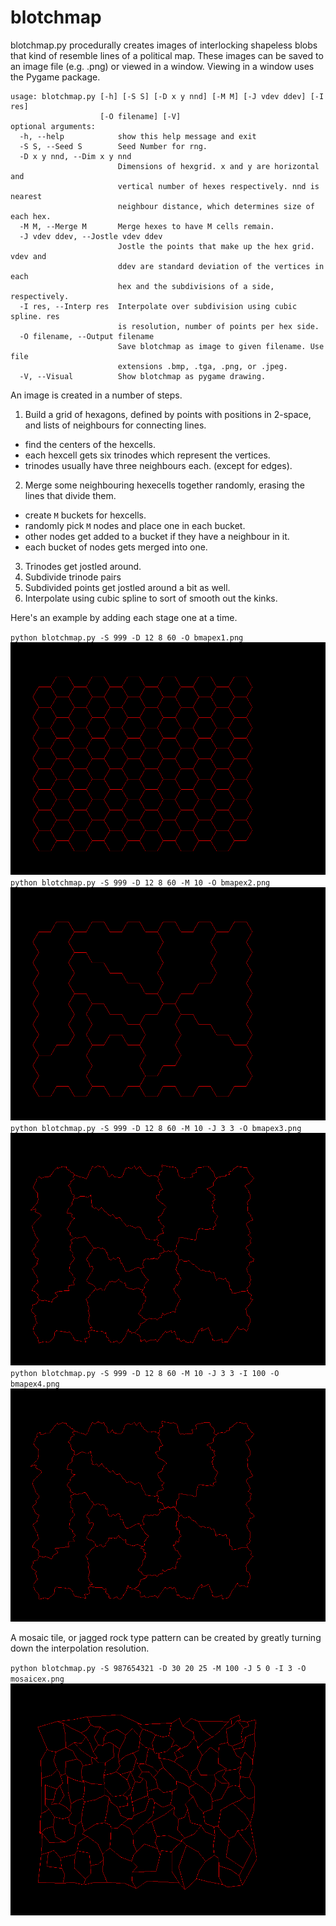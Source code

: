 # blotchmap


blotchmap.py procedurally creates images of interlocking shapeless blobs that kind of resemble lines of a political map. These images can be saved to an image file (e.g. .png) or viewed in a window. Viewing in a window uses the Pygame package.

```
usage: blotchmap.py [-h] [-S S] [-D x y nnd] [-M M] [-J vdev ddev] [-I res]
                    [-O filename] [-V]
optional arguments:
  -h, --help            show this help message and exit
  -S S, --Seed S        Seed Number for rng.
  -D x y nnd, --Dim x y nnd
                        Dimensions of hexgrid. x and y are horizontal and
                        vertical number of hexes respectively. nnd is nearest
                        neighbour distance, which determines size of each hex.
  -M M, --Merge M       Merge hexes to have M cells remain.
  -J vdev ddev, --Jostle vdev ddev
                        Jostle the points that make up the hex grid. vdev and
                        ddev are standard deviation of the vertices in each
                        hex and the subdivisions of a side, respectively.
  -I res, --Interp res  Interpolate over subdivision using cubic spline. res
                        is resolution, number of points per hex side.
  -O filename, --Output filename
                        Save blotchmap as image to given filename. Use file
                        extensions .bmp, .tga, .png, or .jpeg.
  -V, --Visual          Show blotchmap as pygame drawing.

```

An image is created in a number of steps.
1. Build a grid of hexagons, defined by points with positions in 2-space, and lists of neighbours for connecting lines.
  * find the centers of the hexcells.
  * each hexcell gets six trinodes which represent the vertices.
  * trinodes usually have three neighbours each. (except for edges).
2. Merge some neighbouring hexecells together randomly, erasing the lines that divide them.
  * create `M` buckets for hexcells.
  * randomly pick `M` nodes and place one in each bucket.
  * other nodes get added to a bucket if they have a neighbour in it.
  * each bucket of nodes gets merged into one.
3. Trinodes get jostled around.
4. Subdivide trinode pairs
5. Subdivided points get jostled around a bit as well.
6. Interpolate using cubic spline to sort of smooth out the kinks.


Here's an example by adding each stage one at a time.

`python blotchmap.py -S 999 -D 12 8 60 -O bmapex1.png`
![example step 1](/example_images/bmapex1.png)
`python blotchmap.py -S 999 -D 12 8 60 -M 10 -O bmapex2.png`
![example step 2](/example_images/bmapex2.png)
`python blotchmap.py -S 999 -D 12 8 60 -M 10 -J 3 3 -O bmapex3.png`
![example step 3](/example_images/bmapex3.png)
`python blotchmap.py -S 999 -D 12 8 60 -M 10 -J 3 3 -I 100 -O bmapex4.png`
![example step 4](/example_images/bmapex4.png)


A mosaic tile, or jagged rock type pattern can be created by greatly turning down the interpolation resolution.

`python blotchmap.py -S 987654321 -D 30 20 25 -M 100 -J 5 0 -I 3 -O mosaicex.png`
![mosaic example](/example_images/mosaicex.png)
